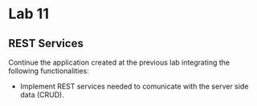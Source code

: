 # Lab 11

## REST Services

Continue the application created at the previous lab integrating the following functionalities:
* Implement REST services needed to comunicate with the server side data (CRUD).